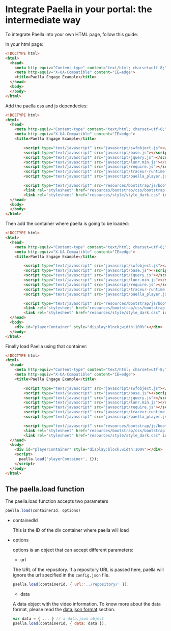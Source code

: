 ---
---

# Integrate Paella in your portal: the intermediate way

To integrate Paella into your own HTML page, follow this guide:

In your html page:

``` HTML
<!DOCTYPE html>
<html>
  <head>
    <meta http-equiv="Content-type" content="text/html; charset=utf-8;">
    <meta http-equiv="X-UA-Compatible" content="IE=edge">
    <title>Paella Engage Example</title>
  </head>
  <body>
  </body>
</html>
```

Add the paella css and js dependecies:

``` HTML
<!DOCTYPE html>
<html>
  <head>
    <meta http-equiv="Content-type" content="text/html; charset=utf-8;">
    <meta http-equiv="X-UA-Compatible" content="IE=edge">
    <title>Paella Engage Example</title>

		<script type="text/javascript" src="javascript/swfobject.js"></script>
		<script type="text/javascript" src="javascript/base.js"></script>
		<script type="text/javascript" src="javascript/jquery.js"></script>
		<script type="text/javascript" src="javascript/lunr.min.js"></script>
		<script type="text/javascript" src="javascript/require.js"></script>
		<script type="text/javascript" src="javascript/traceur-runtime.min.js"></script>
		<script type="text/javascript" src="javascript/paella_player.js"></script>

		<script type="text/javascript" src="resources/bootstrap/js/bootstrap.min.js"></script>
		<link rel="stylesheet" href="resources/bootstrap/css/bootstrap.slate.min.css" type="text/css" media="screen" charset="utf-8">
		<link rel="stylesheet" href="resources/style/style_dark.css" id="paellaSkin" type="text/css" media="screen" title="no title" charset="utf-8">
  </head>
  <body>
  </body>
</html>
```

Then add the container where paella is going to be loaded:

``` HTML
<!DOCTYPE html>
<html>
  <head>
    <meta http-equiv="Content-type" content="text/html; charset=utf-8;">
    <meta http-equiv="X-UA-Compatible" content="IE=edge">
    <title>Paella Engage Example</title>

		<script type="text/javascript" src="javascript/swfobject.js"></script>
		<script type="text/javascript" src="javascript/base.js"></script>
		<script type="text/javascript" src="javascript/jquery.js"></script>
		<script type="text/javascript" src="javascript/lunr.min.js"></script>
		<script type="text/javascript" src="javascript/require.js"></script>
		<script type="text/javascript" src="javascript/traceur-runtime.min.js"></script>
		<script type="text/javascript" src="javascript/paella_player.js"></script>

		<script type="text/javascript" src="resources/bootstrap/js/bootstrap.min.js"></script>
		<link rel="stylesheet" href="resources/bootstrap/css/bootstrap.slate.min.css" type="text/css" media="screen" charset="utf-8">
		<link rel="stylesheet" href="resources/style/style_dark.css" id="paellaSkin" type="text/css" media="screen" title="no title" charset="utf-8">
  </head>
  <body>
    <div id="playerContainer" style="display:block;width:100%"></div>
  </body>
</html>
```

Finally load Paella using that container:

``` HTML
<!DOCTYPE html>
<html>
  <head>
    <meta http-equiv="Content-type" content="text/html; charset=utf-8;">
    <meta http-equiv="X-UA-Compatible" content="IE=edge">
    <title>Paella Engage Example</title>

		<script type="text/javascript" src="javascript/swfobject.js"></script>
		<script type="text/javascript" src="javascript/base.js"></script>
		<script type="text/javascript" src="javascript/jquery.js"></script>
		<script type="text/javascript" src="javascript/lunr.min.js"></script>
		<script type="text/javascript" src="javascript/require.js"></script>
		<script type="text/javascript" src="javascript/traceur-runtime.min.js"></script>
		<script type="text/javascript" src="javascript/paella_player.js"></script>

		<script type="text/javascript" src="resources/bootstrap/js/bootstrap.min.js"></script>
		<link rel="stylesheet" href="resources/bootstrap/css/bootstrap.slate.min.css" type="text/css" media="screen" charset="utf-8">
		<link rel="stylesheet" href="resources/style/style_dark.css" id="paellaSkin" type="text/css" media="screen" title="no title" charset="utf-8">
  </head>
  <body>
    <div id="playerContainer" style="display:block;width:100%"></div>
    <script>
      paella.load('playerContainer', {});
    </script>
  </body>
</html>
```

## The paella.load function

The paella.load function accepts two parameters

```js
paella.load(containerId, options)
```

* containedId

  This is the ID of the div container where paella will load
  
* options

  options is an object that can accept different parameters:
  
    - url
    
    The URL of the repository. If a repository URL is passed here, paella will ignore the url 
    specified in the `config.json` file.

    ``` js
    paella.load(containerId, { url:'../repository/' });
    ```

    - data
  
    A data object with the video information. To know more about the data format, please read
    the [data.json format](../integrate_datajson.md) section.

    ``` js
    var data = { ... } // a data.json object
    paella.load(containerId, { data: data });
    ```


